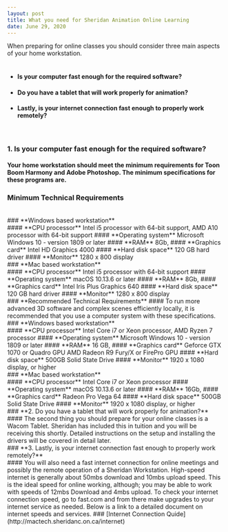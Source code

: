 ```yaml
---
layout: post
title: What you need for Sheridan Animation Online Learning 
date: June 29, 2020
--- 
```

When preparing for online classes you should consider three main aspects of your home workstation.  
<br>
* #### Is your computer fast enough for the required software?  
* #### Do you have a tablet that will work properly for animation?  
* #### Lastly, is your internet connection fast enough to properly work remotely?   
<br>
 

### **1. Is your computer fast enough for the required software?**  
#### Your home workstation should meet the minimum requirements for Toon Boom Harmony and Adobe Photoshop. The minimum specifications for these programs are.<br> 
### **Minimum Technical Requirements**  
<br>
### **Windows based workstation**
<br>
#### **CPU processor**  
 Intel i5 processor with 64-bit support,  
 AMD A10 processor with 64-bit support  
#### **Operating system**  
 Microsoft Windows 10 - version 1809 or later  
#### **RAM**  
 8Gb,    
#### **Graphics card**
 Intel HD Graphics 4000   
#### **Hard disk space**  
 120 GB hard driver   
#### **Monitor**
 1280 x 800 display  
<br>
### **Mac based workstation**
<br>
#### **CPU processor**  
 Intel i5 processor with 64-bit support  
#### **Operating system**  
 macOS 10.13.6 or later    
#### **RAM**  
 8Gb,    
#### **Graphics card**
 Intel Iris Plus Graphics 640    
#### **Hard disk space**  
 120 GB hard driver   
#### **Monitor**
 1280 x 800 display  
<br>
### **Recommended Technical Requirements**  
#### To run more advanced 3D software and complex scenes efficiently locally, it is recommended that you use a computer system with these specifications.
<br>
### **Windows based workstation**
<br>
#### **CPU processor**  
 Intel Core i7 or Xeon processor,  
 AMD Ryzen 7 processor   
#### **Operating system**  
 Microsoft Windows 10 - version 1809 or later  
#### **RAM**  
 16 GB,    
#### **Graphics card**
 Geforce GTX 1070 or Quadro GPU   
 AMD Radeon R9 Fury/X or FirePro GPU  
#### **Hard disk space**  
 500GB Solid State Drive    
#### **Monitor**
 1920 x 1080 display, or higher  
<br>
### **Mac based workstation**
<br>
#### **CPU processor**  
 Intel Core i7 or Xeon processor   
#### **Operating system**  
 macOS 10.13.6 or later    
#### **RAM**  
 16Gb,    
#### **Graphics card**
 Radeon Pro Vega 64     
#### **Hard disk space**  
 500GB Solid State Drive    
#### **Monitor**
 1920 x 1080 display, or higher   
<br>
### **2. Do you have a tablet that will work properly for animation?**  
<br>
#### The second thing you should prepare for your online classes is a Wacom Tablet.  Sheridan has included this in tuition and you will be receiving this shortly. Detailed instructions on the setup and installing the drivers will be covered in detail later.  
<br>
### **3. Lastly, is your internet connection fast enough to properly work remotely?**  
<br>
#### You will also need a fast internet connection for online meetings and possibly the remote operation of a Sheridan Workstation.  High-speed internet is generally about 50mbs download and 10mbs upload speed.  This is the ideal speed for online working, although; you may be able to work with speeds of 12mbs Download and 4mbs upload. To check your internet connection speed, go to fast.com and from there make upgrades to your internet service as needed. Below is a link to a detailed document on internet speeds and services.  
### [Internet Connection Quide](http://mactech.sheridanc.on.ca/internet) 

